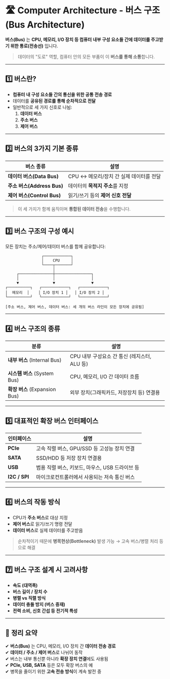 # 🛣️ Computer Architecture - 버스 구조 (Bus Architecture)

**버스(Bus)** 는 **CPU, 메모리, I/O 장치 등 컴퓨터 내부 구성 요소들 간에 데이터를 주고받기 위한 통로(전송선)** 입니다.

> 데이터의 "도로" 역할, 컴퓨터 안의 모든 부품이 이 **버스를 통해 소통**합니다.

---

## 1️⃣ 버스란?

- **컴퓨터 내 구성 요소들 간의 통신을 위한 공통 전송 경로**  
- 데이터를 **공유된 경로를 통해 순차적으로 전달**  
- 일반적으로 세 가지 신호로 나뉨:  
  1. **데이터 버스**  
  2. **주소 버스**  
  3. **제어 버스**

---

## 2️⃣ 버스의 3가지 기본 종류

| 버스 종류               | 설명                                        |
|--------------------------|---------------------------------------------|
| **데이터 버스(Data Bus)**   | CPU ↔ 메모리/장치 간 실제 데이터를 전달         |
| **주소 버스(Address Bus)**  | 데이터의 **목적지 주소**를 지정                 |
| **제어 버스(Control Bus)**  | 읽기/쓰기 등의 **제어 신호 전달**              |

> 이 세 가지가 함께 움직이며 **통합된 데이터 전송**을 수행합니다.

---

## 3️⃣ 버스 구조의 구성 예시

모든 장치는 주소/제어/데이터 버스를 함께 공유합니다:
```
                ┌────────────┐
                │    CPU     │
                └────┬───────┘
                     │
     ┌───────────────┼────────────────┐
     │               │                │
     ▼               ▼                ▼
┌──────────┐   ┌────────────┐   ┌────────────┐
│  메모리  │    │ I/O 장치 1 │   │ I/O 장치 2 │
└──────────┘   └────────────┘   └────────────┘

[주소 버스, 제어 버스, 데이터 버스: 세 개의 버스 라인이 모든 장치에 공유됨]
```


---

## 4️⃣ 버스 구조의 종류

| 분류                    | 설명                                               |
|-------------------------|----------------------------------------------------|
| **내부 버스** (Internal Bus)     | CPU 내부 구성요소 간 통신 (레지스터, ALU 등)            |
| **시스템 버스** (System Bus)     | CPU, 메모리, I/O 간 데이터 흐름                         |
| **확장 버스** (Expansion Bus)    | 외부 장치(그래픽카드, 저장장치 등) 연결용              |

---

## 5️⃣ 대표적인 확장 버스 인터페이스

| 인터페이스 | 설명                                         |
|------------|----------------------------------------------|
| **PCIe**   | 고속 직렬 버스, GPU/SSD 등 고성능 장치 연결   |
| **SATA**   | SSD/HDD 등 저장 장치 연결용                  |
| **USB**    | 범용 직렬 버스, 키보드, 마우스, USB 드라이브 등 |
| **I2C / SPI** | 마이크로컨트롤러에서 사용되는 저속 통신 버스   |

---

## 6️⃣ 버스의 작동 방식

- CPU가 **주소 버스**로 대상 지정  
- **제어 버스**로 읽기/쓰기 명령 전달  
- **데이터 버스**로 실제 데이터를 주고받음

> 순차적이기 때문에 **병목현상(Bottleneck)** 발생 가능 → 고속 버스/병렬 처리 등으로 해결

---

## 7️⃣ 버스 구조 설계 시 고려사항

- **속도 (대역폭)**  
- **버스 길이 / 장치 수**  
- **병렬 vs 직렬 방식**  
- **데이터 충돌 방지 (버스 중재)**  
- **전력 소비, 신호 간섭 등 전기적 특성**

---

## 🎯 정리 요약

✔ **버스(Bus)** 는 CPU, 메모리, I/O 장치 간 **데이터 전송 경로**  
✔ **데이터 / 주소 / 제어 버스**로 나뉘어 동작  
✔ 버스는 내부 통신뿐 아니라 **확장 장치 연결**에도 사용됨  
✔ **PCIe, USB, SATA** 등은 모두 확장 버스의 예  
✔ 병목을 줄이기 위한 **고속 전송 방식**이 계속 발전 중
